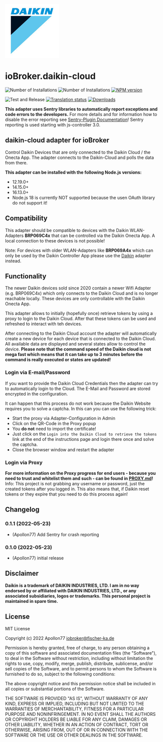 ![Logo](admin/daikin-cloud.jpg)
# ioBroker.daikin-cloud

![Number of Installations](http://iobroker.live/badges/daikin-cloud-installed.svg)
![Number of Installations](http://iobroker.live/badges/daikin-cloud-stable.svg)
[![NPM version](http://img.shields.io/npm/v/iobroker.daikin-cloud.svg)](https://www.npmjs.com/package/iobroker.daikin-cloud)

![Test and Release](https://github.com/Apollon77/iobroker.daikin-cloud/workflows/Test%20and%20Release/badge.svg)
[![Translation status](https://weblate.iobroker.net/widgets/adapters/-/daikin-cloud/svg-badge.svg)](https://weblate.iobroker.net/engage/adapters/?utm_source=widget)
[![Downloads](https://img.shields.io/npm/dm/iobroker.daikin-cloud.svg)](https://www.npmjs.com/package/iobroker.daikin-cloud)

**This adapter uses Sentry libraries to automatically report exceptions and code errors to the developers.** For more details and for information how to disable the error reporting see [Sentry-Plugin Documentation](https://github.com/ioBroker/plugin-sentry#plugin-sentry)! Sentry reporting is used starting with js-controller 3.0.

## daikin-cloud adapter for ioBroker

Control Daikin Devices that are only connected to the Daikin Cloud / the Onecta App. The adapter connects to the Daikin-Cloud and polls the data from there. 

**This adapter can be installed with the following Node.js versions:**
* 12.19.0+
* 14.15.0+
* 16.13.0+
* Node.js 18 is currently NOT supported because the usen OAuth library do not support it!

## Compatibility

This adapter should be compatible to devices with the Daikin WLAN-Adapters **BRP069C4x** that can be controlled via the Daikin Onecta App. A local connection to these devices is not possible!

Note: For devices with older WLAN-Adapters like **BRP069A4x** which can only be used by the Daikin Controller App please use the [Daikin](https://github.com/Apollon77/ioBroker.daikin) adapter instead.

## Functionality

The newer Daikin devices sold since 2020 contain a newer Wifi Adapter (e.g. BRP069C4x) which only connects to the Daikin Cloud and is no longer reachable locally. These devices are only controllable with the Daikin Onecta App.

This adapter allows to initially (hopefully once) retrieve tokens by using a proxy to login to the Daikin Cloud. After that these tokens can be used and refreshed to interact with teh devices.

After connecting to the Daikin Cloud account the adapter will automatically create a new device for each device that is connected to the Daikin Cloud. All available data are displayed and several states allow to control the device.
**Please note that the command speed of the Daikin cloud is not mega fast which means that it can take up to 3 minutes before the command is really executed or states are updated!**

### Login via E-mail/Password

If you want to provide the Daikin Cloud Credentials then the adapter can try to automatically login to the Cloud. The E-Mail and Password are stored encrypted in the configuration.

It can happen that this process do not work because the Daikin Website requires you to solve a captcha. In this can you can use the following trick:
* Start the proxy via Adapter-Configuration in Admin
* Click on the QR-Code in the Proxy popup
* You **do not** need to import the certificate!
* Just click on the `Login into the Daikin Cloud to retrieve the tokens` link at the end of the instructions page and login there once and solve the captcha.
* Close the browser window and restart the adapter

### Login via Proxy

**For more information on the Proxy progress for end users - because you need to trust and whitelist them and such - can be found in [PROXY.md](PROXY.md)!**
Info: This project is not grabbing any username or password, just the created tokens after you logged in. This also means that, if Daikin reset tokens or they expire that you need to do this process again!

## Changelog
### 0.1.1 (2022-05-23)
* (Apollon77) Add Sentry for crash reporting

### 0.1.0 (2022-05-23)
* (Apollon77) initial release

## Disclaimer
**Daikin is a trademark of DAIKIN INDUSTRIES, LTD. I am in no way endorsed by or affiliated with DAIKIN INDUSTRIES, LTD., or any associated subsidiaries, logos or trademarks. This personal project is maintained in spare time.**

## License
MIT License

Copyright (c) 2022 Apollon77 <iobroker@fischer-ka.de>

Permission is hereby granted, free of charge, to any person obtaining a copy
of this software and associated documentation files (the "Software"), to deal
in the Software without restriction, including without limitation the rights
to use, copy, modify, merge, publish, distribute, sublicense, and/or sell
copies of the Software, and to permit persons to whom the Software is
furnished to do so, subject to the following conditions:

The above copyright notice and this permission notice shall be included in all
copies or substantial portions of the Software.

THE SOFTWARE IS PROVIDED "AS IS", WITHOUT WARRANTY OF ANY KIND, EXPRESS OR
IMPLIED, INCLUDING BUT NOT LIMITED TO THE WARRANTIES OF MERCHANTABILITY,
FITNESS FOR A PARTICULAR PURPOSE AND NONINFRINGEMENT. IN NO EVENT SHALL THE
AUTHORS OR COPYRIGHT HOLDERS BE LIABLE FOR ANY CLAIM, DAMAGES OR OTHER
LIABILITY, WHETHER IN AN ACTION OF CONTRACT, TORT OR OTHERWISE, ARISING FROM,
OUT OF OR IN CONNECTION WITH THE SOFTWARE OR THE USE OR OTHER DEALINGS IN THE
SOFTWARE.
